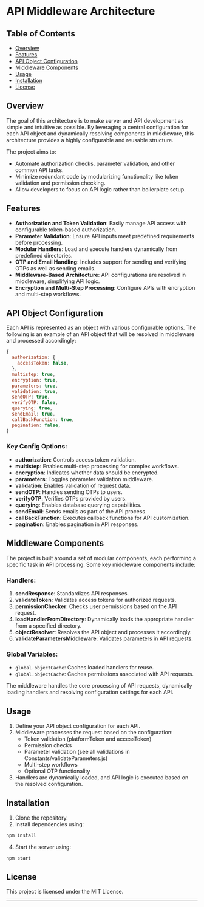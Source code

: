 # API Middleware Architecture


## Table of Contents

- [Overview](#overview)
- [Features](#features)
- [API Object Configuration](#api-object-configuration)
- [Middleware Components](#middleware-components)
- [Usage](#usage)
- [Installation](#installation)
- [License](#license)

## Overview

The goal of this architecture is to make server and API development as simple and intuitive as possible. By leveraging a central configuration for each API object and dynamically resolving components in middleware, this architecture provides a highly configurable and reusable structure.

The project aims to:
- Automate authorization checks, parameter validation, and other common API tasks.
- Minimize redundant code by modularizing functionality like token validation and permission checking.
- Allow developers to focus on API logic rather than boilerplate setup.

## Features

- **Authorization and Token Validation**: Easily manage API access with configurable token-based authorization.
- **Parameter Validation**: Ensure API inputs meet predefined requirements before processing.
- **Modular Handlers**: Load and execute handlers dynamically from predefined directories.
- **OTP and Email Handling**: Includes support for sending and verifying OTPs as well as sending emails.
- **Middleware-Based Architecture**: API configurations are resolved in middleware, simplifying API logic.
- **Encryption and Multi-Step Processing**: Configure APIs with encryption and multi-step workflows.

## API Object Configuration

Each API is represented as an object with various configurable options. The following is an example of an API object that will be resolved in middleware and processed accordingly:

```js
{
  authorization: {
    accessToken: false,
  },
  multistep: true,
  encryption: true,
  parameters: true,
  validation: true,
  sendOTP: true,
  verifyOTP: false,
  querying: true,
  sendEmail: true,
  callBackFunction: true,
  pagination: false,
}
```

### Key Config Options:
- **authorization**: Controls access token validation.
- **multistep**: Enables multi-step processing for complex workflows.
- **encryption**: Indicates whether data should be encrypted.
- **parameters**: Toggles parameter validation middleware.
- **validation**: Enables validation of request data.
- **sendOTP**: Handles sending OTPs to users.
- **verifyOTP**: Verifies OTPs provided by users.
- **querying**: Enables database querying capabilities.
- **sendEmail**: Sends emails as part of the API process.
- **callBackFunction**: Executes callback functions for API customization.
- **pagination**: Enables pagination in API responses.

## Middleware Components

The project is built around a set of modular components, each performing a specific task in API processing. Some key middleware components include:

### Handlers:

1. **sendResponse**: Standardizes API responses.
2. **validateToken**: Validates access tokens for authorized requests.
3. **permissionChecker**: Checks user permissions based on the API request.
4. **loadHandlerFromDirectory**: Dynamically loads the appropriate handler from a specified directory.
5. **objectResolver**: Resolves the API object and processes it accordingly.
6. **validateParametersMiddleware**: Validates parameters in API requests.

### Global Variables:
- `global.objectCache`: Caches loaded handlers for reuse.
- `global.objectCache`: Caches permissions associated with API requests.

The middleware handles the core processing of API requests, dynamically loading handlers and resolving configuration settings for each API.

## Usage

1. Define your API object configuration for each API.
2. Middleware processes the request based on the configuration:
   - Token validation (platformToken and accessToken)
   - Permission checks
   - Parameter validation (see all validations in Constants/validateParameters.js)
   - Multi-step workflows
   - Optional OTP functionality
3. Handlers are dynamically loaded, and API logic is executed based on the resolved configuration.

## Installation

1. Clone the repository.
2. Install dependencies using:

```bash
npm install
```
4. Start the server using:

```bash
npm start
```

## License

This project is licensed under the MIT License.

---